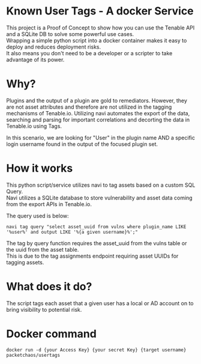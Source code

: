 # Known User Tags - A docker Service

This project is a Proof of Concept to show how you can use the Tenable API and a SQLite DB to solve some powerful use cases.  
Wrapping a simple python script into a docker container makes it easy to deploy and reduces deployment risks.  
It also means you don't need to be a developer or a scripter to take advantage of its power.

# Why?

Plugins and the output of a plugin are gold to remediators.  However, they are not asset attributes and therefore are not utilized in the tagging mechanisms of Tenable.io.
Utilizing navi automates the export of the data, searching and parsing for important correlations and decorting the data in Tenable.io using Tags.

In this scenario, we are looking for "User" in the plugin name AND a specific login username found in the output of the focused plugin set.

# How it works

This python script/service utilizes navi to tag assets based on a custom SQL Query.  
Navi utilizes a SQLite database to store vulnerability and asset data coming from the export APIs in Tenable.io.

The query used is below:

    navi tag query "select asset_uuid from vulns where plugin_name LIKE '%user%' and output LIKE '%{a given username}%';"

The tag by query function requires the asset_uuid from the vulns table or the uuid from the asset table.  
This is due to the tag assignments endpoint requiring asset UUIDs for tagging assets.

# What does it do?

The script tags each asset that a given user has a local or AD account on to bring visibility to potential risk.


# Docker command
    docker run -d {your Access Key} {your secret Key} {target username} packetchaos/usertags
